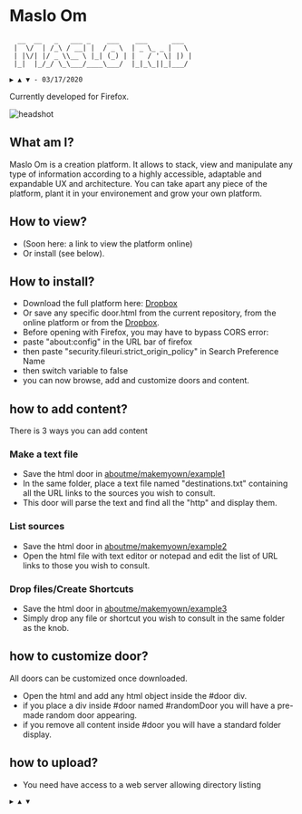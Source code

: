 # Maslo Om
```shell
  __  __   _   ___ _    ___    ___      ___  
 |  \/  | /_\ / __| |  / _ \  | _ \_ _ |   \ 
 | |\/| |/ _ \\__ \ |_| (_) | |   / ' \| |) |
 |_|  |_/_/ \_\___/____\___/  |_|_\_||_|___/ 
 
▶ ▲ ▼ - 03/17/2020
```
Currently developed for Firefox. 

<img src="https://raw.githubusercontent.com/GregDav/om/blob/master/aboutme/documents/ompage.jpg" title="headshot" alt="headshot">

## What am I?

Maslo Om is a creation platform. It allows to stack, view and manipulate any type of information according to a highly accessible, adaptable and expandable UX and architecture. You can take apart any piece of the platform, plant it in your environement and grow your own platform.


## How to view?

* (Soon here: a link to view the platform online)
* Or install (see below).

## How to install?

* Download the full platform here: [Dropbox](https://www.dropbox.com/sh/a6yodxwl8qslcwp/AADo4L6UrVUZnnySkzkHa9-2a?dl=1)
* Or save any specific door.html from the current repository, from the online platform or from the [Dropbox](https://www.dropbox.com/sh/a6yodxwl8qslcwp/AADo4L6UrVUZnnySkzkHa9-2a?dl=0).
* Before opening with Firefox, you may have to bypass CORS error:
* paste "about:config" in the URL bar of firefox
* then paste "security.fileuri.strict_origin_policy" in Search Preference Name
* then switch variable to false
* you can now browse, add and customize doors and content.

## how to add content?

There is 3 ways you can add content

### Make a text file

* Save the html door in [aboutme/makemyown/example1](https://github.com/GregDav/om/tree/master/aboutme/makemyown/Example1)
* In the same folder, place a text file named "destinations.txt" containing all the URL links to the sources you wish to consult.
* This door will parse the text and find all the "http" and display them.

### List sources

* Save the html door in [aboutme/makemyown/example2](https://github.com/GregDav/om/tree/master/aboutme/makemyown/Example2)
* Open the html file with text editor or notepad and edit the list of URL links to those you wish to consult.

### Drop files/Create Shortcuts

* Save the html door in [aboutme/makemyown/example3](https://github.com/GregDav/om/tree/master/aboutme/makemyown/Example3)
* Simply drop any file or shortcut you wish to consult in the same folder as the knob.

## how to customize door?

All doors can be customized once downloaded.
* Open the html and add any html object inside the #door div.
* if you place a div inside #door named #randomDoor you will have a pre-made random door appearing.
* if you remove all content inside #door you will have a standard folder display.

## how to upload?

* You need have access to a web server allowing directory listing


`▶ ▲ ▼`


